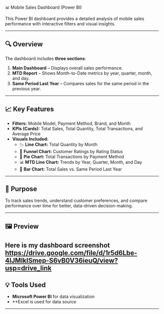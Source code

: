  📊 Mobile Sales Dashboard (Power BI)

This Power BI dashboard provides a detailed analysis of mobile sales performance with interactive filters and visual insights.

---

## 🔍 Overview
The dashboard includes **three sections**:
1. **Main Dashboard** – Displays overall sales performance.  
2. **MTD Report** – Shows Month-to-Date metrics by year, quarter, month, and day.  
3. **Same Period Last Year** – Compares sales for the same period in the previous year.  

---

## 📈 Key Features
- **Filters:** Mobile Model, Payment Method, Brand, and Month  
- **KPIs (Cards):** Total Sales, Total Quantity, Total Transactions, and Average Price  
- **Visuals Included:**
  - 📉 **Line Chart:** Total Quantity by Month  
  - 🔻 **Funnel Chart:** Customer Ratings by Rating Status  
  - 🥧 **Pie Chart:** Total Transactions by Payment Method  
  - 📊 **MTD Line Chart:** Trends by Year, Quarter, Month, and Day  
  - 📘 **Bar Chart:** Total Sales vs. Same Period Last Year  

---

## 🧾 Purpose
To track sales trends, understand customer preferences, and compare performance over time for better, data-driven decision-making.

---

## 🖼️ Preview
Here is my dashboard screenshot 
https://drive.google.com/file/d/1r5d6Lbe-4IJMlkISmep-S6vB0V36ieuQ/view?usp=drive_link
---

## 💡 Tools Used
- **Microsoft Power BI** for data visualization  
- **Excel is used for data source  
---



